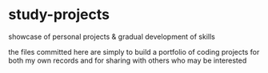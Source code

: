 # study-projects
showcase of personal projects &amp; gradual development of skills

the  files committed here are simply to build a portfolio of coding projects for both my own records and for sharing with others who may be interested
